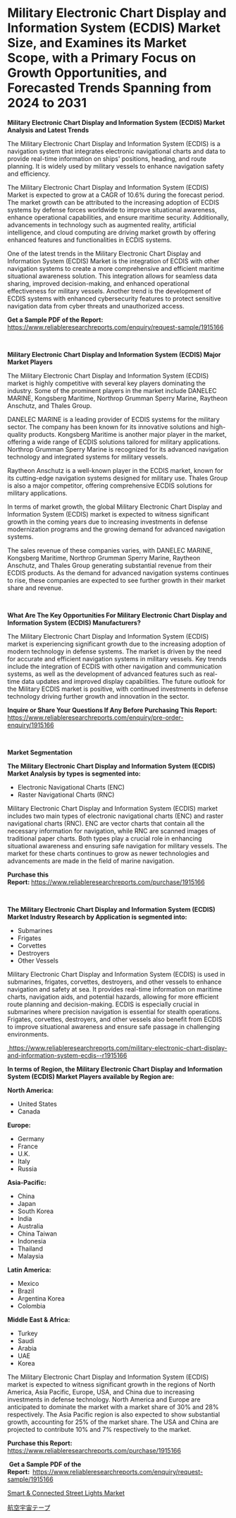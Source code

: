 <p><h1>Military Electronic Chart Display and Information System (ECDIS) Market Size, and Examines its Market Scope, with a Primary Focus on Growth Opportunities, and Forecasted Trends Spanning from 2024 to 2031</h1></p><p><strong>Military Electronic Chart Display and Information System (ECDIS) Market Analysis and Latest Trends</strong></p>
<p><p>The Military Electronic Chart Display and Information System (ECDIS) is a navigation system that integrates electronic navigational charts and data to provide real-time information on ships' positions, heading, and route planning. It is widely used by military vessels to enhance navigation safety and efficiency.</p><p>The Military Electronic Chart Display and Information System (ECDIS) Market is expected to grow at a CAGR of 10.6% during the forecast period. The market growth can be attributed to the increasing adoption of ECDIS systems by defense forces worldwide to improve situational awareness, enhance operational capabilities, and ensure maritime security. Additionally, advancements in technology such as augmented reality, artificial intelligence, and cloud computing are driving market growth by offering enhanced features and functionalities in ECDIS systems.</p><p>One of the latest trends in the Military Electronic Chart Display and Information System (ECDIS) Market is the integration of ECDIS with other navigation systems to create a more comprehensive and efficient maritime situational awareness solution. This integration allows for seamless data sharing, improved decision-making, and enhanced operational effectiveness for military vessels. Another trend is the development of ECDIS systems with enhanced cybersecurity features to protect sensitive navigation data from cyber threats and unauthorized access.</p></p>
<p><strong>Get a Sample PDF of the Report:&nbsp;</strong> <a href="https://www.reliableresearchreports.com/enquiry/request-sample/1915166">https://www.reliableresearchreports.com/enquiry/request-sample/1915166</a></p>
<p>&nbsp;</p>
<p><strong>Military Electronic Chart Display and Information System (ECDIS) Major Market Players</strong></p>
<p><p>The Military Electronic Chart Display and Information System (ECDIS) market is highly competitive with several key players dominating the industry. Some of the prominent players in the market include DANELEC MARINE, Kongsberg Maritime, Northrop Grumman Sperry Marine, Raytheon Anschutz, and Thales Group.</p><p>DANELEC MARINE is a leading provider of ECDIS systems for the military sector. The company has been known for its innovative solutions and high-quality products. Kongsberg Maritime is another major player in the market, offering a wide range of ECDIS solutions tailored for military applications. Northrop Grumman Sperry Marine is recognized for its advanced navigation technology and integrated systems for military vessels.</p><p>Raytheon Anschutz is a well-known player in the ECDIS market, known for its cutting-edge navigation systems designed for military use. Thales Group is also a major competitor, offering comprehensive ECDIS solutions for military applications.</p><p>In terms of market growth, the global Military Electronic Chart Display and Information System (ECDIS) market is expected to witness significant growth in the coming years due to increasing investments in defense modernization programs and the growing demand for advanced navigation systems.</p><p>The sales revenue of these companies varies, with DANELEC MARINE, Kongsberg Maritime, Northrop Grumman Sperry Marine, Raytheon Anschutz, and Thales Group generating substantial revenue from their ECDIS products. As the demand for advanced navigation systems continues to rise, these companies are expected to see further growth in their market share and revenue.</p></p>
<p>&nbsp;</p>
<p><strong>What Are The Key Opportunities For Military Electronic Chart Display and Information System (ECDIS) Manufacturers?</strong></p>
<p><p>The Military Electronic Chart Display and Information System (ECDIS) market is experiencing significant growth due to the increasing adoption of modern technology in defense systems. The market is driven by the need for accurate and efficient navigation systems in military vessels. Key trends include the integration of ECDIS with other navigation and communication systems, as well as the development of advanced features such as real-time data updates and improved display capabilities. The future outlook for the Military ECDIS market is positive, with continued investments in defense technology driving further growth and innovation in the sector.</p></p>
<p><strong>Inquire or Share Your Questions If Any Before Purchasing This Report:</strong> <a href="https://www.reliableresearchreports.com/enquiry/pre-order-enquiry/1915166">https://www.reliableresearchreports.com/enquiry/pre-order-enquiry/1915166</a></p>
<p>&nbsp;</p>
<p><strong>Market Segmentation</strong></p>
<p><strong>The Military Electronic Chart Display and Information System (ECDIS) Market Analysis by types is segmented into:</strong></p>
<p><ul><li>Electronic Navigational Charts (ENC)</li><li>Raster Navigational Charts (RNC)</li></ul></p>
<p><p>Military Electronic Chart Display and Information System (ECDIS) market includes two main types of electronic navigational charts (ENC) and raster navigational charts (RNC). ENC are vector charts that contain all the necessary information for navigation, while RNC are scanned images of traditional paper charts. Both types play a crucial role in enhancing situational awareness and ensuring safe navigation for military vessels. The market for these charts continues to grow as newer technologies and advancements are made in the field of marine navigation.</p></p>
<p><strong>Purchase this Report:&nbsp;</strong><a href="https://www.reliableresearchreports.com/purchase/1915166">https://www.reliableresearchreports.com/purchase/1915166</a></p>
<p>&nbsp;</p>
<p><strong>The Military Electronic Chart Display and Information System (ECDIS) Market Industry Research by Application is segmented into:</strong></p>
<p><ul><li>Submarines</li><li>Frigates</li><li>Corvettes</li><li>Destroyers</li><li>Other Vessels</li></ul></p>
<p><p>Military Electronic Chart Display and Information System (ECDIS) is used in submarines, frigates, corvettes, destroyers, and other vessels to enhance navigation and safety at sea. It provides real-time information on maritime charts, navigation aids, and potential hazards, allowing for more efficient route planning and decision-making. ECDIS is especially crucial in submarines where precision navigation is essential for stealth operations. Frigates, corvettes, destroyers, and other vessels also benefit from ECDIS to improve situational awareness and ensure safe passage in challenging environments.</p></p>
<p><a href="https://www.reliableresearchreports.com/military-electronic-chart-display-and-information-system-ecdis--r1915166">&nbsp;https://www.reliableresearchreports.com/military-electronic-chart-display-and-information-system-ecdis--r1915166</a></p>
<p><strong>In terms of Region, the Military Electronic Chart Display and Information System (ECDIS) Market Players available by Region are:</strong></p>
<p>
    <p> <strong> North America: </strong>
        <ul>
            <li>United States</li>
            <li>Canada</li>
        </ul>
        </p> 
    <p> <strong> Europe: </strong>
        <ul>
            <li>Germany</li>
            <li>France</li>
            <li>U.K.</li>
            <li>Italy</li>
            <li>Russia</li>
        </ul>
        </p> 
    <p> <strong> Asia-Pacific: </strong>
        <ul>
            <li>China</li>
            <li>Japan</li>
            <li>South Korea</li>
            <li>India</li>
            <li>Australia</li>
            <li>China Taiwan</li>
            <li>Indonesia</li>
            <li>Thailand</li>
            <li>Malaysia</li>
        </ul>
        </p> 
    <p> <strong> Latin America: </strong>
        <ul>
            <li>Mexico</li>
            <li>Brazil</li>
            <li>Argentina Korea</li>
            <li>Colombia</li>
        </ul>
        </p> 
    <p> <strong> Middle East & Africa: </strong>
        <ul>
            <li>Turkey</li>
            <li>Saudi</li>
            <li>Arabia</li>
            <li>UAE</li>
            <li>Korea</li>
        </ul>
    </p>
    </p>
<p><p>The Military Electronic Chart Display and Information System (ECDIS) market is expected to witness significant growth in the regions of North America, Asia Pacific, Europe, USA, and China due to increasing investments in defense technology. North America and Europe are anticipated to dominate the market with a market share of 30% and 28% respectively. The Asia Pacific region is also expected to show substantial growth, accounting for 25% of the market share. The USA and China are projected to contribute 10% and 7% respectively to the market.</p></p>
<p><strong>Purchase this Report: </strong><a href="https://www.reliableresearchreports.com/purchase/1915166">https://www.reliableresearchreports.com/purchase/1915166</a></p>
<p>&nbsp;<strong>Get a Sample PDF of the Report:&nbsp;&nbsp;</strong><a href="https://www.reliableresearchreports.com/enquiry/request-sample/1915166">https://www.reliableresearchreports.com/enquiry/request-sample/1915166</a></p>
<p><strong></strong></p>
<p><p><a href="https://github.com/brenzgnarento/Market-Research-Report-List-2/blob/main/smart-connected-street-lights-market.md">Smart & Connected Street Lights Market</a></p><p><a href="https://github.com/deonnorth8/Market-Research-Report-List-1/blob/main/553916244969.md">航空宇宙テープ</a></p></p>